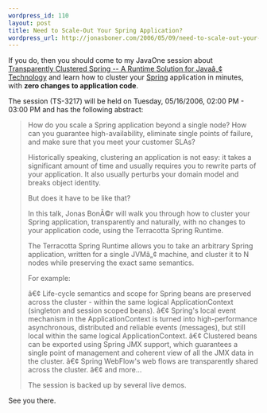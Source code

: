 ```yaml
--- 
wordpress_id: 110
layout: post
title: Need to Scale-Out Your Spring Application?
wordpress_url: http://jonasboner.com/2006/05/09/need-to-scale-out-your-spring-application/
---
```

If you do, then you should come to my JavaOne session about <a href="https://www28.cplan.com/javaone06_cv_124_1/sessions_catalog.jsp?ilc=124-1&ilg=english&isort=1&is=%3CISEARCH%3E&ip=yes&itrack=+&isession_type=+&isession_id=TS-3217&iabstract=&ispeaker=&ispk_company=">Transparently Clustered Spring -- A Runtime Solution for Javaâ„¢ Technology</a> and learn how to cluster your <a href="http://springframework.org/">Spring</a> application in minutes, with <strong>zero changes to application code</strong>. 

The session (TS-3217) will be held on Tuesday, 05/16/2006, 02:00 PM - 03:00 PM and has the following abstract:

<blockquote>How do you scale a Spring application beyond a single node? How can you guarantee high-availability, eliminate single points of failure, and make sure that you meet your customer SLAs?

Historically speaking, clustering an application is not easy: it takes a significant amount of time and usually requires you to rewrite parts of your application. It also usually perturbs your domain model and breaks object identity.

But does it have to be like that?

In this talk, Jonas BonÃ©r will walk you through how to cluster your Spring application, transparently and naturally, with no changes to your application code, using the Terracotta Spring Runtime.

The Terracotta Spring Runtime allows you to take an arbitrary Spring application, written for a single JVMâ„¢ machine, and cluster it to N nodes while preserving the exact same semantics.

For example:

â€¢ Life-cycle semantics and scope for Spring beans are preserved across the cluster - within the same logical ApplicationContext (singleton and session scoped beans).
â€¢ Spring's local event mechanism in the ApplicationContext is turned into high-performance asynchronous, distributed and reliable events (messages), but still local within the same logical ApplicationContext.
â€¢ Clustered beans can be exported using Spring JMX support, which guarantees a single point of management and coherent view of all the JMX data in the cluster.
â€¢ Spring WebFlow's web flows are transparently shared across the cluster.
â€¢ and more...

The session is backed up by several live demos. 
</blockquote>

See you there.

